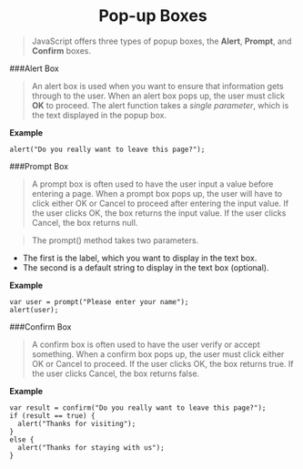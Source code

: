 <h1 align="center"> Pop-up Boxes</h1>

>JavaScript offers three types of popup boxes, the **Alert**, **Prompt**, and **Confirm** boxes.

###Alert Box

>An alert box is used when you want to ensure that information gets through to the user.
When an alert box pops up, the user must click **OK** to proceed.
The alert function takes a _single parameter_, which is the text displayed in the popup box.

**Example**

```
alert("Do you really want to leave this page?");
```

###Prompt Box

>A prompt box is often used to have the user input a value before entering a page.
When a prompt box pops up, the user will have to click either OK or Cancel to proceed after entering the input value.
If the user clicks OK, the box returns the input value. If the user clicks Cancel, the box returns null.

>The prompt() method takes two parameters.
- The first is the label, which you want to display in the text box.
- The second is a default string to display in the text box (optional).

**Example**

```
var user = prompt("Please enter your name");
alert(user);
```

###Confirm Box

>A confirm box is often used to have the user verify or accept something.
When a confirm box pops up, the user must click either OK or Cancel to proceed.
If the user clicks OK, the box returns true. If the user clicks Cancel, the box returns false.

**Example**

```
var result = confirm("Do you really want to leave this page?");
if (result == true) {
  alert("Thanks for visiting");
}
else {
  alert("Thanks for staying with us");
}
```
